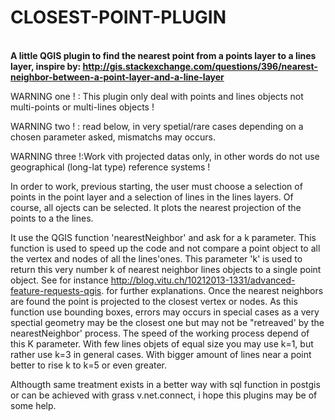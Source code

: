 # CLOSEST-POINT-PLUGIN
<b><br> A little QGIS plugin to find the nearest point from a points layer to a lines layer, inspire by:
http://gis.stackexchange.com/questions/396/nearest-neighbor-between-a-point-layer-and-a-line-layer  </b>

WARNING one ! : This plugin only deal with points and lines objects not multi-points or multi-lines objects !

WARNING two ! : read below, in very spetial/rare cases depending on a chosen parameter asked, mismatchs may occurs.

WARNING three !:Work vith projected datas only, in other words do not use geographical (long-lat type) reference systems    !

In order to work, previous starting, the user must choose a selection of points in the point layer and a selection of lines in the lines layers.
Of course, all ojects can be selected. 
It plots the nearest projection of the points to a the lines.

It use the QGIS function 'nearestNeighbor' and ask for a k parameter. 
This function is used to speed up the code and not compare a point object to all the vertex and nodes of all the lines'ones.
This parameter 'k' is used to return this very number k of nearest neighbor lines objects to a single point object. 
See for instance http://blog.vitu.ch/10212013-1331/advanced-feature-requests-qgis. for further explanations.
Once the nearest neighbors are found the point is projected to the closest vertex or nodes.
As this function use bounding boxes, errors may occurs in special cases as a very spectial geometry may be the closest one but may not be "retreaved' by the nearestNeighbor' process.
The speed of the working process depend of this K parameter.
With few lines objets of equal size you may use k=1, but rather use k=3 in general cases. 
With bigger amount of lines near a point better to rise k to k=5 or even greater.

Althougth same treatment exists in a better way with sql function in postgis or can be achieved with grass v.net.connect, i hope this plugins may be of some help. 
